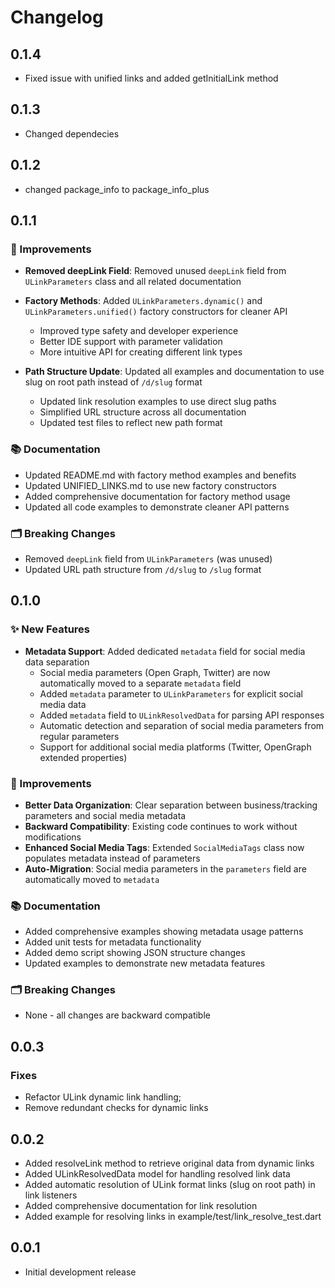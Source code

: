 # Changelog

## 0.1.4

  - Fixed issue with unified links and added getInitialLink method

## 0.1.3

  - Changed dependecies

## 0.1.2

  - changed package_info to package_info_plus

## 0.1.1

### 🔧 Improvements

* **Removed deepLink Field**: Removed unused `deepLink` field from `ULinkParameters` class and all related documentation
* **Factory Methods**: Added `ULinkParameters.dynamic()` and `ULinkParameters.unified()` factory constructors for cleaner API
  - Improved type safety and developer experience
  - Better IDE support with parameter validation
  - More intuitive API for creating different link types

* **Path Structure Update**: Updated all examples and documentation to use slug on root path instead of `/d/slug` format
  - Updated link resolution examples to use direct slug paths
  - Simplified URL structure across all documentation
  - Updated test files to reflect new path format

### 📚 Documentation

* Updated README.md with factory method examples and benefits
* Updated UNIFIED_LINKS.md to use new factory constructors
* Added comprehensive documentation for factory method usage
* Updated all code examples to demonstrate cleaner API patterns

### 🗂️ Breaking Changes

* Removed `deepLink` field from `ULinkParameters` (was unused)
* Updated URL path structure from `/d/slug` to `/slug` format

## 0.1.0

### ✨ New Features

* **Metadata Support**: Added dedicated `metadata` field for social media data separation
  - Social media parameters (Open Graph, Twitter) are now automatically moved to a separate `metadata` field
  - Added `metadata` parameter to `ULinkParameters` for explicit social media data
  - Added `metadata` field to `ULinkResolvedData` for parsing API responses
  - Automatic detection and separation of social media parameters from regular parameters
  - Support for additional social media platforms (Twitter, OpenGraph extended properties)

### 🔧 Improvements

* **Better Data Organization**: Clear separation between business/tracking parameters and social media metadata
* **Backward Compatibility**: Existing code continues to work without modifications
* **Enhanced Social Media Tags**: Extended `SocialMediaTags` class now populates metadata instead of parameters
* **Auto-Migration**: Social media parameters in the `parameters` field are automatically moved to `metadata`

### 📚 Documentation

* Added comprehensive examples showing metadata usage patterns
* Added unit tests for metadata functionality
* Added demo script showing JSON structure changes
* Updated examples to demonstrate new metadata features

### 🗂️ Breaking Changes

* None - all changes are backward compatible

## 0.0.3

### Fixes

* Refactor ULink dynamic link handling;
* Remove redundant checks for dynamic links

## 0.0.2

* Added resolveLink method to retrieve original data from dynamic links
* Added ULinkResolvedData model for handling resolved link data
* Added automatic resolution of ULink format links (slug on root path) in link listeners
* Added comprehensive documentation for link resolution
* Added example for resolving links in example/test/link_resolve_test.dart

## 0.0.1

* Initial development release

